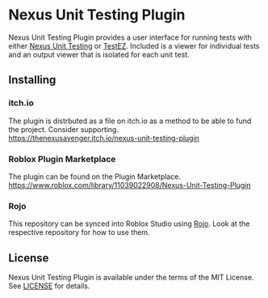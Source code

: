 # Nexus Unit Testing Plugin
Nexus Unit Testing Plugin provides a user interface
for running tests with either [Nexus Unit Testing](https://github.com/thenexusavenger/nexus-unit-testing)
or [TestEZ](https://github.com/Roblox/testez). Included
is a viewer for individual tests and an output viewer that
is isolated for each unit test.

## Installing
### itch.io
The plugin is distrbuted as a file on itch.io as a method
to be able to fund the project. Consider supporting.
<br>https://thenexusavenger.itch.io/nexus-unit-testing-plugin

### Roblox Plugin Marketplace
The plugin can be found on the Plugin Marketplace.
<br>https://www.roblox.com/library/11039022908/Nexus-Unit-Testing-Plugin

### Rojo
This repository can be synced into Roblox Studio using 
[Rojo](https://github.com/rojo-rbx/rojo).
Look at the respective repository for how to use them.

## License
Nexus Unit Testing Plugin is available under the terms of the MIT 
License. See [LICENSE](LICENSE) for details.